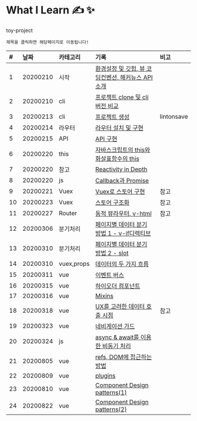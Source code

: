 # What I Learn &#9997; &#10024;
toy-project 

`제목을 클릭하면 해당페이지로 이동됩니다!`

| #   | 날짜                                                                              | 카테고리     | 기록                                                    | 비고 |
| :-- | :-------------------------------------------------------------------------------- | :----------- | :------------------------------------------------------ | :--- |
| 1 | 20200210 | 시작 | [환경설정 및 깃헙, 뷰 코딩컨벤션, 해커뉴스 API 소개](https://github.com/leepro225/learn-vue-js-level3/blob/master/lectures/lecture_01.md) | |
| 2 | 20200210 | cli | [프로젝트 clone 및 cli 버전 비교](https://github.com/leepro225/learn-vue-js-level3/blob/master/lectures/lecture_02.md) | |
| 3 | 20200213 | cli | [프로젝트 생성](https://github.com/leepro225/learn-vue-js-level3/blob/master/lectures/lecture_03.md) | lintonsave |
| 4 | 20200214 | 라우터 | [라우터 설치 및 구현](https://github.com/leepro225/learn-vue-js-level3/blob/master/lectures/lecture_04.md) |  |
| 5 | 20200215 | API | [API 구현](https://github.com/leepro225/learn-vue-js-level3/blob/master/lectures/lecture_05.md) |  |
| 6 | 20200220 | this | [자바스크립트의 this와 화살표함수의 this](https://github.com/leepro225/learn-vue-js-level3/blob/master/lectures/lecture_06.md) |  |
| 7 | 20200220 | 참고 | [Reactivity in Depth](https://github.com/leepro225/learn-vue-js-level3/blob/master/lectures/lecture_07.md) |  |
| 8 | 20200220 | js | [Callback과 Promise](https://github.com/leepro225/learn-vue-js-level3/blob/master/lectures/lecture_08.md) |  |
| 9 | 20200221 | Vuex | [Vuex로 스토어 구현](https://github.com/leepro225/learn-vue-js-level3/blob/master/lectures/lecture_09.md) | 참고 |
| 10 | 20200223 | Vuex | [스토어 구조화](https://github.com/leepro225/learn-vue-js-level3/blob/master/lectures/lecture_10.md) | 참고 |
| 11 | 20200227 | Router | [동적 뷰라우터, v-html](https://github.com/leepro225/learn-vue-js-level3/blob/master/lectures/lecture_11.md) | 참고 |
| 12 | 20200306 | 분기처리 | [페이지별 데이터 분기 방법 1 - v-if디렉티브](https://github.com/leepro225/learn-vue-js-level3/blob/master/lectures/lecture_12.md) | |
| 13 | 20200310 | 분기처리 | [페이지별 데이터 분기 방법 2 - slot](https://github.com/leepro225/learn-vue-js-level3/blob/master/lectures/lecture_13.md) | |
| 14 | 20200310 | vuex,props | [데이터의 두 가지 흐름](https://github.com/leepro225/learn-vue-js-level3/blob/master/lectures/lecture_14.md) | |
| 15 | 20200311 | vue | [이벤트 버스](https://github.com/leepro225/learn-vue-js-level3/blob/master/lectures/lecture_15.md) | |
| 16 | 20200315 | vue | [하이오더 컴포넌트](https://github.com/leepro225/learn-vue-js-level3/blob/master/lectures/lecture_16.md) | |
| 17 | 20200316 | vue | [Mixins](https://github.com/leepro225/learn-vue-js-level3/blob/master/lectures/lecture_17.md) | |
| 18 | 20200318 | vue | [UX를 고려한 데이터 호출 시점](https://github.com/leepro225/learn-vue-js-level3/blob/master/lectures/lecture_18.md) | 참고 |
| 19 | 20200323 | vue | [네비게이션 가드](https://github.com/leepro225/learn-vue-js-level3/blob/master/lectures/lecture_19.md) | |
|20 | 20200324 | js | [async & await를 이용한 비동기 처리](https://github.com/leepro225/learn-vue-js-level3/blob/master/lectures/lecture_20.md) | |
|21 | 20200805 | vue | [refs, DOM에 접근하는 방법](https://github.com/leepro225/learn-vue-js-level3/blob/master/lectures/lecture_21.md) | |
|22 | 20200809 | vue | [plugins](https://github.com/leepro225/learn-vue-js-level3/blob/master/lectures/lecture_22.md) | |
|23 | 20200810 | vue | [Component Design patterns(1)](https://github.com/leepro225/learn-vue-js-level3/blob/master/lectures/lecture_23.md) | |
|24 | 20200822 | vue | [Component Design patterns(2)](https://github.com/leepro225/learn-vue-js-level3/blob/master/lectures/lecture_24.md) | |
